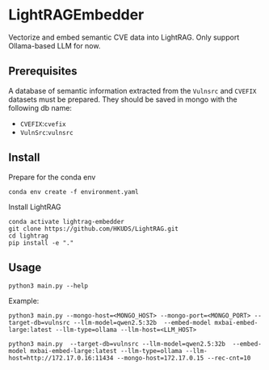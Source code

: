 # LightRAGEmbedder
Vectorize and embed semantic CVE data into LightRAG. Only support Ollama-based LLM for now.

## Prerequisites

A database of semantic information extracted from the `Vulnsrc` and `CVEFIX` datasets must be prepared. They should be saved in mongo with the following db name:
- `CVEFIX`:`cvefix`
- `VulnSrc`:`vulnsrc`

## Install

Prepare for the conda env

```shell
conda env create -f environment.yaml
```

Install LightRAG

```shell
conda activate lightrag-embedder
git clone https://github.com/HKUDS/LightRAG.git
cd lightrag
pip install -e "."
```

## Usage

```shell
python3 main.py --help
```

Example:
```shell
python3 main.py --mongo-host=<MONGO_HOST> --mongo-port=<MONGO_PORT> --target-db=vulnsrc --llm-model=qwen2.5:32b  --embed-model mxbai-embed-large:latest --llm-type=ollama --llm-host=<LLM_HOST>
```
```shell
python3 main.py  --target-db=vulnsrc --llm-model=qwen2.5:32b  --embed-model mxbai-embed-large:latest --llm-type=ollama --llm-host=http://172.17.0.16:11434 --mongo-host=172.17.0.15 --rec-cnt=10
```